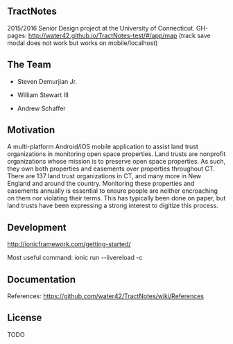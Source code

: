 ## TractNotes
2015/2016 Senior Design project at the University of Connecticut.
GH-pages: http://water42.github.io/TractNotes-test/#/app/map (track save modal does not work but works on mobile/localhost)

## The Team

- Steven Demurjian Jr.

- William Stewart III

- Andrew Schaffer

## Motivation

A multi-platform Android/iOS mobile application to assist land trust organizations in monitoring open space properties. Land trusts are nonprofit organizations whose mission is to preserve open space properties. As such, they own both properties and easements over properties throughout CT. There are 137 land trust organizations in CT, and many more in New England and around the country. Monitoring these properties and easements annually is essential to ensure people are neither encroaching on them nor violating their terms. This has typically been done on paper, but land trusts have been expressing a strong interest to digitize this process.

## Development

http://ionicframework.com/getting-started/

Most useful command: ionic run --livereload -c

## Documentation

References: https://github.com/water42/TractNotes/wiki/References

## License

TODO
